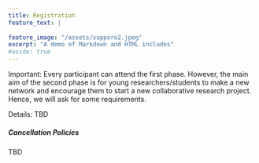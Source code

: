 ```yaml
---
title: Registration
feature_text: |
  
feature_image: "/assets/sapporo2.jpeg"
excerpt: "A demo of Markdown and HTML includes"
#aside: true
---
```


Important: Every participant can attend the first phase. However, the main aim of the second phase is for young researchers/students to make a new network and encourage them to start a new collaborative research project. Hence, we will ask for some requirements. 

Details: TBD


##### Cancellation Policies

TBD
